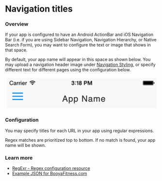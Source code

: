 # Navigation titles

### **Overview**

If your app is configured to have an Android ActionBar and iOS Navigation Bar \(i.e. if you are using Sidebar Navigation, Navigation Hierarchy, or Native Search Form\), you may want to configure the text or image that shows in that space.

By default, your app name will appear in this space as shown below. You may upload a navigation header image under [Navigation Styling](../navigation-styling/untitled/navigation-titles-styling.md), or specify different text for different pages using the configuration below.

![](../.gitbook/assets/screen-shot-2020-09-14-at-8.12.54-am.png)

### **Configuration**

You may specify titles for each URL in your app using regular expressions.

Regex matches are prioritized top to bottom. If no match is found, your app name will be shown.

### **Learn more**

* [RegExr - Regex configuration resource](http://www.regexr.com/)
* [Example JSON for BooyaFitness.com](https://gonative.io/docs/booyafitness_navStructure_titles_example.json)

